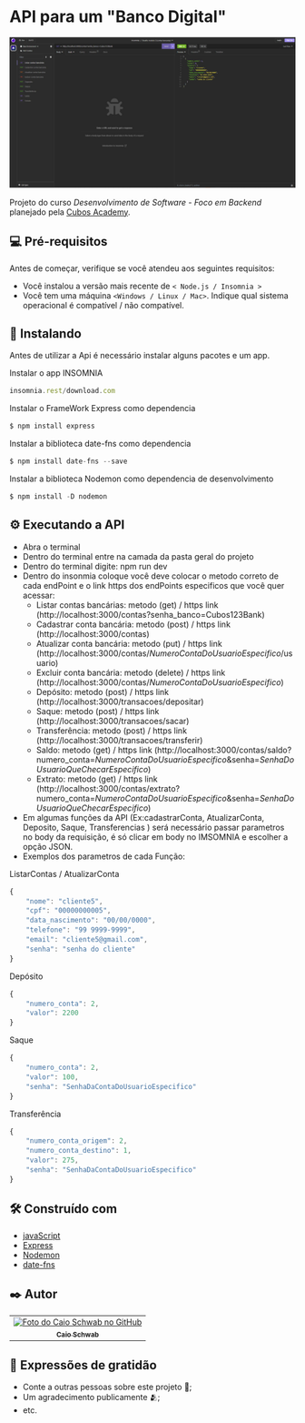 # API para um "Banco Digital"

<img src="./imagens/imagemProjeto.JPG" alt="Exemplo imagem">

Projeto do curso _Desenvolvimento de Software - Foco em Backend_ planejado pela [Cubos Academy](https://cubos.academy/).

## 💻 Pré-requisitos

Antes de começar, verifique se você atendeu aos seguintes requisitos:

- Você instalou a versão mais recente de `< Node.js / Insomnia >`
- Você tem uma máquina `<Windows / Linux / Mac>`. Indique qual sistema operacional é compatível / não compatível.

## 🔧 Instalando

Antes de utilizar a Api é necessário instalar alguns pacotes e um app.

Instalar o app INSOMNIA

```javascript
insomnia.rest/download.com
```

Instalar o FrameWork Express como dependencia

```javascript
$ npm install express
```

Instalar a biblioteca date-fns como dependencia

```javascript
$ npm install date-fns --save
```

Instalar a biblioteca Nodemon como dependencia de desenvolvimento

```javascript
$ npm install -D nodemon
```

## ⚙️ Executando a API

- Abra o terminal
- Dentro do terminal entre na camada da pasta geral do projeto
- Dentro do terminal digite: npm run dev
- Dentro do insonmia coloque você deve colocar o metodo correto de cada endPoint e o link https dos endPoints especificos que você quer acessar:
    - Listar contas bancárias: metodo (get) / https link (http://localhost:3000/contas?senha_banco=Cubos123Bank)
    - Cadastrar conta bancária: metodo (post) / https link (http://localhost:3000/contas)
    - Atualizar conta bancária: metodo (put) / https link (http://localhost:3000/contas/*NumeroContaDoUsuarioEspecifico*/usuario)
    - Excluir conta bancária: metodo (delete) / https link (http://localhost:3000/contas/*NumeroContaDoUsuarioEspecifico*)
    - Depósito: metodo (post) / https link (http://localhost:3000/transacoes/depositar)
    - Saque: metodo (post) / https link (http://localhost:3000/transacoes/sacar)
    - Transferência: metodo (post) / https link (http://localhost:3000/transacoes/transferir)
    - Saldo: metodo (get) / https link (http://localhost:3000/contas/saldo?numero_conta=*NumeroContaDoUsuarioEspecifico*&senha=*SenhaDoUsuarioQueChecarEspecifico*)
    - Extrato: metodo (get) / https link (http://localhost:3000/contas/extrato?numero_conta=*NumeroContaDoUsuarioEspecifico*&senha=*SenhaDoUsuarioQueChecarEspecifico*)
- Em algumas funções da API (Ex:cadastrarConta, AtualizarConta, Deposito, Saque, Transferencias ) será necessário passar parametros no body da requisição, é só clicar em body no IMSOMNIA e escolher a opção JSON.
- Exemplos dos parametros de cada Função:

ListarContas / AtualizarConta

```javascript
{
	"nome": "cliente5",
	"cpf": "00000000005",
	"data_nascimento": "00/00/0000",
	"telefone": "99 9999-9999",
	"email": "cliente5@gmail.com",
	"senha": "senha do cliente"
}
```

Depósito 

```javascript
{
	"numero_conta": 2,
	"valor": 2200
}	
```

Saque

```javascript
{
	"numero_conta": 2,
	"valor": 100,
	"senha": "SenhaDaContaDoUsuarioEspecifico"
}	
```

Transferência

```javascript
{
	"numero_conta_origem": 2,
	"numero_conta_destino": 1,
	"valor": 275,
	"senha": "SenhaDaContaDoUsuarioEspecifico"
}	
```

## 🛠️ Construído com

- [javaScript](https://developer.mozilla.org/pt-BR/docs/Web/JavaScript)
- [Express](https://expressjs.com/pt-br/)
- [Nodemon](https://nodemon.io/)
- [date-fns](https://date-fns.org/)

## ✒️ Autor

<table>
  <tr>
    <td align="center">
      <a href="#">
        <img src="https://avatars3.githubusercontent.com/u/110779280" width="100px;" alt="Foto do Caio Schwab no GitHub"/><br>
        <sub>
          <b>Caio Schwab</b>
        </sub>
      </a>
    </td>
</table>

## 🎁 Expressões de gratidão
- Conte a outras pessoas sobre este projeto 📢;
- Um agradecimento publicamente 🫂;
- etc.
